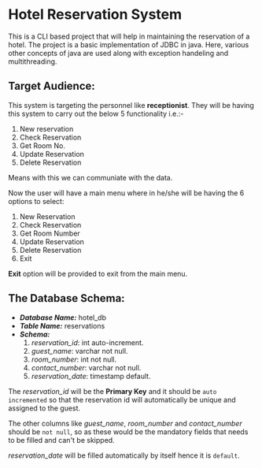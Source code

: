 # Hotel Reservation System
This is a CLI based project that will help in maintaining the reservation of a hotel.
The project is a basic implementation of JDBC in java. Here, various other concepts of java are used along with exception handeling and multithreading.

## Target Audience:

This system is targeting the personnel like **receptionist**. They will be having this system to carry out the below 5 functionality i.e.:-

1. New reservation
2. Check Reservation
3. Get Room No.
4. Update Reservation
5. Delete Reservation

Means with this we can communiate with the data.

Now the user will have a main menu where in he/she will be having the 6 options to select:

1. New Reservation
2. Check Reservation
3. Get Room Number
4. Update Reservation
5. Delete Reservation
6. Exit

**Exit** option will be provided to exit from the main menu.

## The Database Schema:

* ***Database Name:*** hotel_db
* ***Table Name:*** reservations
* ***Schema:***
    1. *reservation_id*:   int        auto-increment.
    2. *guest_name*:       varchar    not null.
    3. *room_number*:      int        not null.
    4. *contact_number*:   varchar    not null.
    5. *reservation_date*: timestamp  default.

The *reservation_id* will be the **Primary Key** and it should be `auto incremented` so that the reservation id will automatically be unique and assigned to the guest.

The other columns like *guest_name*, *room_number* and *contact_number*
should be `not null`, so as these would be the mandatory fields that needs to be filled and can't be skipped.

*reservation_date* will be filled automatically by itself hence it is `default`.
